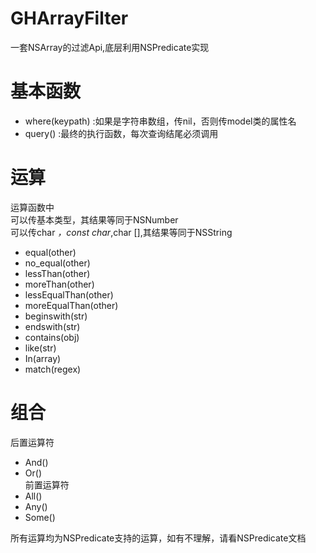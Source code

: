 # GHArrayFilter
一套NSArray的过滤Api,底层利用NSPredicate实现    
   
# 基本函数    
- where(keypath) :如果是字符串数组，传nil，否则传model类的属性名  
- query() :最终的执行函数，每次查询结尾必须调用  
  
# 运算  
运算函数中  
可以传基本类型，其结果等同于NSNumber  
可以传char *，const char*,char [],其结果等同于NSString  
- equal(other)  
- no_equal(other)  
- lessThan(other)  
- moreThan(other)  
- lessEqualThan(other)  
- moreEqualThan(other)  
- beginswith(str)  
- endswith(str)  
- contains(obj)  
- like(str)  
- In(array)  
- match(regex)  

# 组合  
后置运算符
- And()  
- Or()  
前置运算符  
- All()  
- Any()  
- Some()  
   
所有运算均为NSPredicate支持的运算，如有不理解，请看NSPredicate文档